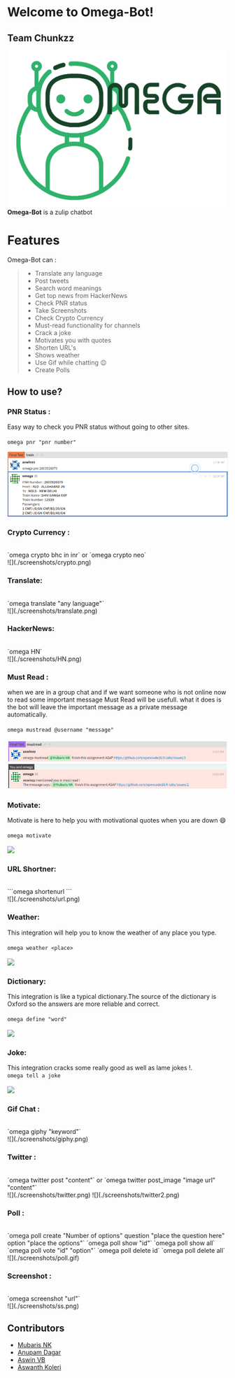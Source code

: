 # Welcome to Omega-Bot!
## Team Chunkzz
![](/screenshots/logo.png)
**Omega-Bot**  is a zulip chatbot   


# Features

Omega-Bot can :
>
>* Translate any language
>* Post tweets
>* Search word meanings
>* Get top news from HackerNews
>* Check PNR status
>* Take Screenshots
>* Check Crypto Currency
>* Must-read functionality for channels
>* Crack a joke
>* Motivates you with quotes
>* Shorten URL's
>* Shows weather
>* Use Gif while chatting :wink:
>* Create Polls

## How to use?

###  PNR Status :
Easy way to check you PNR status without going to other sites.  
<br>
`omega pnr "pnr number"` 
<br> 

![](./screenshots/pnr.png)


###  Crypto Currency :
<br>
`omega crypto bhc in inr` or `omega crypto neo`  
<br>
![](./screenshots/crypto.png)  

###  Translate:
<br>
`omega translate "any language"` 
<br>
![](./screenshots/translate.png)  

###  HackerNews:
<br>
`omega HN`  
<br>
![](./screenshots/HN.png)  


###  Must Read :  
when we are in a group chat and if we want someone who is not online now to read some important message Must Read will be usefull. what it does is the bot will leave the important message as a private message automatically.  
<br>
`omega mustread @username "message"`  
<br>
![](./screenshots/mustread.png)  


###  Motivate:
Motivate is here to help you with motivational quotes when you are down :smile:  
<br>
```omega motivate```  
<br>
![](./screenshots/motivate.png)  

###  URL Shortner:
<br>
```omega shortenurl <url>```  
<br>
![](./screenshots/url.png)  

###  Weather:
This integration will help you to know the weather of any place you type.   
<br>
`omega weather <place>`  
<br>
![](./screenshots/weather.png)

###  Dictionary:
This integration is like a typical dictionary.The source of the dictionary is Oxford so the answers are more reliable and correct.      
<br>
`omega define "word"`  
<br>
![](./screenshots/define.png)

###  Joke:
This integration cracks some really good as well as lame jokes !. 
<br>
`omega tell a joke`  
<br>
![](./screenshots/joke.png)

###  Gif Chat :
<br>
`omega giphy "keyword"`  
<br>
![](./screenshots/giphy.png)  

###  Twitter :
<br>
`omega twitter post "content"` or `omega twitter post_image "image url" "content"`  
<br>
![](./screenshots/twitter.png)
![](./screenshots/twitter2.png)

###  Poll :
<br>
`omega poll create "Number of options" question "place the question here" option "place the options"`
`omega poll show "id"`
`omega poll show all`
`omega poll vote "id" "option"`
`omega poll delete id`
`omega poll delete all`
<br>
![](./screenshots/poll.gif) 

###  Screenshot :
<br>
`omega screenshot "url"`  
<br>
![](./screenshots/ss.png)  

## Contributors
* [Mubaris NK](https://github.com/mubaris)  
* [Anupam Dagar](https://github.com/Anupam-Dagar)  
* [Aswin VB](https://github.com/aswinzz)  
* [Aswanth Koleri](https://github.com/aswanthkoleri)    
